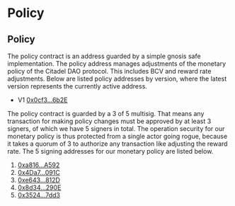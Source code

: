 # Policy

## Policy

The policy contract is an address guarded by a simple gnosis safe implementation. The policy address manages adjustments of the monetary policy of the Citadel DAO protocol. This includes BCV and reward rate adjustments. Below are listed policy addresses by version, where the latest version represents the currently active address.

* V1 [0x0cf3...6b2E](https://etherscan.io/address/0x0cf30dc0d48604A301dF8010cdc028C055336b2E)

The policy contract is guarded by a 3 of 5 multisig. That means any transaction for making policy changes must be approved by at least 3 signers, of which we have 5 signers in total. The operation security for our monetary policy is thus protected from a single actor going rogue, because it takes a quorum of 3 to authorize any transaction like adjusting the reward rate. The 5 signing addresses for our monetary policy are listed below.

1. [0xa816...A592](https://etherscan.io/address/0xa81636AaCE97783AAC45764B873793bE081dA592)
2. [0x4Da7...091C](https://etherscan.io/address/0x4Da7EB21fd6c918b57f61B15109133C069FA091C)
3. [0xe643...812D](https://etherscan.io/address/0xe6435E2D1De6e3D3a9e90B2e80e7956ce59A812D)
4. [0x8d34...290E](https://etherscan.io/address/0x8d34EA6fb1Ed6B60F94ac6CD01dD1181ef12290E)
5. [0x3524...7dd3](https://etherscan.io/address/0x3524c03D39A13D51485419A17586286A6b617dd3)

